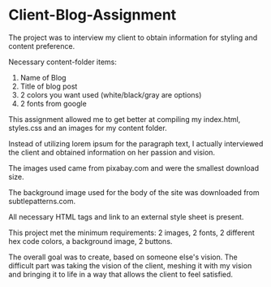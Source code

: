 # Client-Blog-Assignment

The project was to interview my client to obtain information for styling and content preference.

Necessary content-folder items:
1. Name of Blog 
2. Title of blog post 
3. 2 colors you want used (white/black/gray are options) 
4. 2 fonts from google 

This assignment allowed me to get better at compiling my index.html, styles.css and an images for my content folder. 

Instead of utilizing lorem ipsum for the paragraph text, I actually interviewed the client and obtained information on her passion and vision. 

The images used came from pixabay.com and were the smallest download size. 

The background image used for the body of the site was downloaded from subtlepatterns.com. 

All necessary HTML tags and link to an external style sheet is present.

This project met the minimum requirements: 2 images, 2 fonts, 2 different hex code colors, a background image, 2 buttons.

The overall goal was to create, based on someone else's vision. The difficult part was taking the vision of the client, meshing it with my vision and bringing it to life in a way that allows the client to feel satisfied.
